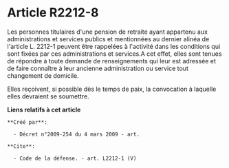 # Article R2212-8

Les personnes titulaires d'une pension de retraite ayant appartenu aux administrations et services publics et mentionnées au
dernier alinéa de l'article L. 2212-1 peuvent être rappelées à l'activité dans les conditions qui sont fixées par ces
administrations et services.A cet effet, elles sont tenues de répondre à toute demande de renseignements qui leur est
adressée et de faire connaître à leur ancienne administration ou service tout changement de domicile. 

Elles reçoivent, si possible dès le temps de paix, la convocation à laquelle elles devraient se soumettre.

**Liens relatifs à cet article**

	**Créé par**:

	  - Décret n°2009-254 du 4 mars 2009 - art.

	**Cite**:

	  - Code de la défense. - art. L2212-1 (V)
